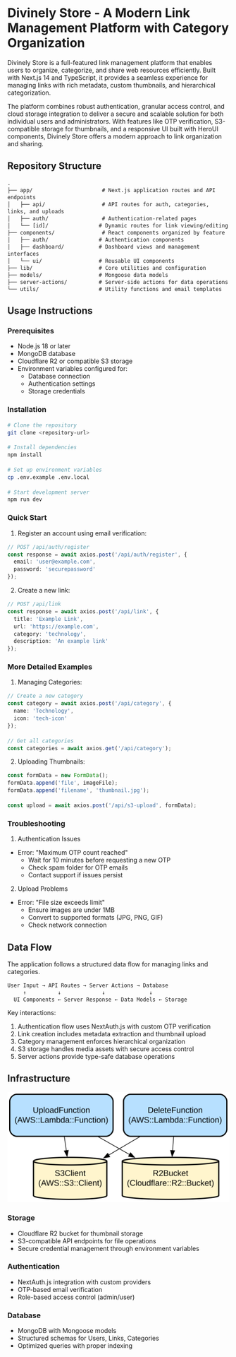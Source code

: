 # Divinely Store - A Modern Link Management Platform with Category Organization

Divinely Store is a full-featured link management platform that enables users to organize, categorize, and share web resources efficiently. Built with Next.js 14 and TypeScript, it provides a seamless experience for managing links with rich metadata, custom thumbnails, and hierarchical categorization.

The platform combines robust authentication, granular access control, and cloud storage integration to deliver a secure and scalable solution for both individual users and administrators. With features like OTP verification, S3-compatible storage for thumbnails, and a responsive UI built with HeroUI components, Divinely Store offers a modern approach to link organization and sharing.

## Repository Structure
```
.
├── app/                      # Next.js application routes and API endpoints
│   ├── api/                  # API routes for auth, categories, links, and uploads
│   ├── auth/                 # Authentication-related pages
│   └── [id]/                # Dynamic routes for link viewing/editing
├── components/               # React components organized by feature
│   ├── auth/                # Authentication components
│   ├── dashboard/           # Dashboard views and management interfaces
│   └── ui/                  # Reusable UI components
├── lib/                     # Core utilities and configuration
├── models/                  # Mongoose data models
├── server-actions/          # Server-side actions for data operations
└── utils/                   # Utility functions and email templates
```

## Usage Instructions
### Prerequisites
- Node.js 18 or later
- MongoDB database
- Cloudflare R2 or compatible S3 storage
- Environment variables configured for:
  - Database connection
  - Authentication settings
  - Storage credentials

### Installation
```bash
# Clone the repository
git clone <repository-url>

# Install dependencies
npm install

# Set up environment variables
cp .env.example .env.local

# Start development server
npm run dev
```

### Quick Start
1. Register an account using email verification:
```typescript
// POST /api/auth/register
const response = await axios.post('/api/auth/register', {
  email: 'user@example.com',
  password: 'securepassword'
});
```

2. Create a new link:
```typescript
// POST /api/link
const response = await axios.post('/api/link', {
  title: 'Example Link',
  url: 'https://example.com',
  category: 'technology',
  description: 'An example link'
});
```

### More Detailed Examples
1. Managing Categories:
```typescript
// Create a new category
const category = await axios.post('/api/category', {
  name: 'Technology',
  icon: 'tech-icon'
});

// Get all categories
const categories = await axios.get('/api/category');
```

2. Uploading Thumbnails:
```typescript
const formData = new FormData();
formData.append('file', imageFile);
formData.append('filename', 'thumbnail.jpg');

const upload = await axios.post('/api/s3-upload', formData);
```

### Troubleshooting
1. Authentication Issues
- Error: "Maximum OTP count reached"
  - Wait for 10 minutes before requesting a new OTP
  - Check spam folder for OTP emails
  - Contact support if issues persist

2. Upload Problems
- Error: "File size exceeds limit"
  - Ensure images are under 1MB
  - Convert to supported formats (JPG, PNG, GIF)
  - Check network connection

## Data Flow
The application follows a structured data flow for managing links and categories.

```ascii
User Input → API Routes → Server Actions → Database
     ↑          ↓             ↓              ↓
  UI Components ← Server Response ← Data Models ← Storage
```

Key interactions:
1. Authentication flow uses NextAuth.js with custom OTP verification
2. Link creation includes metadata extraction and thumbnail upload
3. Category management enforces hierarchical organization
4. S3 storage handles media assets with secure access control
5. Server actions provide type-safe database operations

## Infrastructure

![Infrastructure diagram](./docs/infra.svg)
### Storage
- Cloudflare R2 bucket for thumbnail storage
- S3-compatible API endpoints for file operations
- Secure credential management through environment variables

### Authentication
- NextAuth.js integration with custom providers
- OTP-based email verification
- Role-based access control (admin/user)

### Database
- MongoDB with Mongoose models
- Structured schemas for Users, Links, Categories
- Optimized queries with proper indexing
